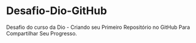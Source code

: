 # Desafio-Dio-GitHub
Desafio do curso da Dio -  Criando seu Primeiro Repositório no GitHub Para Compartilhar Seu Progresso.
